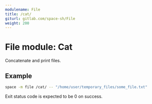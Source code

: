 ```yaml
---
modulename: File
title: /cat/
giturl: gitlab.com/space-sh/File
weight: 200
---
```

# File module: Cat

Concatenate and print files.  


## Example

```sh
space -m file /cat/ -- "/home/user/temporary_files/some_file.txt"
```

Exit status code is expected to be 0 on success.
